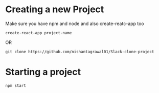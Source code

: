 # Creating a new Project
Make sure you have npm and node and also create-reatc-app too

```
create-react-app project-name
```

OR

```
git clone https://github.com/nishantagrawal01/Slack-clone-project
```

# Starting a project

```
npm start
```